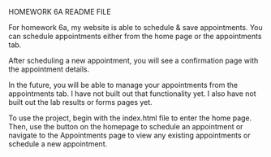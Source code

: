 HOMEWORK 6A README FILE

For homework 6a, my website is able to schedule & save appointments.
You can schedule appointments either from the home page or the appointments tab.

After scheduling a new appointment, you will see a confirmation page with the appointment details.

In the future, you will be able to manage your appointments from the appointments tab. I have not built out that functionality yet. I also have not built out the lab results or forms pages yet.

To use the project, begin with the index.html file to enter the home page. Then, use the button on the homepage to schedule an appointment or navigate to the Appointments page to view any existing appointments or schedule a new appointment.